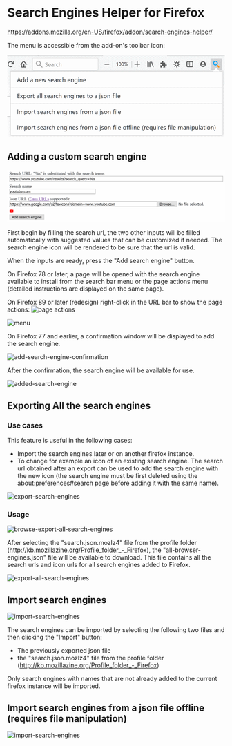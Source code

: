 # Search Engines Helper for Firefox

https://addons.mozilla.org/en-US/firefox/addon/search-engines-helper/

The menu is accessible from the add-on's toolbar icon:

![menu](https://raw.githubusercontent.com/soufianesakhi/firefox-search-engines-helper/master/screenshots/menu.PNG)

## Adding a custom search engine

![add-search-engine](https://raw.githubusercontent.com/soufianesakhi/firefox-search-engines-helper/master/screenshots/add-search-engine.PNG)

First begin by filling the search url, the two other inputs will be filled automatically with suggested values that can be customized if needed.
The search engine icon will be rendered to be sure that the url is valid.

When the inputs are ready, press the "Add search engine" button.

On Firefox 78 or later, a page will be opened with the search engine available to install from the search bar menu or the page actions menu (detailed instructions are displayed on the same page).

On Firefox 89 or later (redesign) right-click in the URL bar to show the page actions:
![page actions](https://user-images.githubusercontent.com/169885/121367278-78fc0300-c93a-11eb-998a-15a0f78eafb9.png)

![menu](https://raw.githubusercontent.com/soufianesakhi/firefox-search-engines-helper/master/web-ext/images/Add%20from%20page%20actions%20menu.png)

On Firefox 77 and earlier, a confirmation window will be displayed to add the search engine.

![add-search-engine-confirmation](https://raw.githubusercontent.com/soufianesakhi/firefox-search-engines-helper/master/screenshots/add-search-engine-confirmation.PNG)

After the confirmation, the search engine will be available for use.

![added-search-engine](https://raw.githubusercontent.com/soufianesakhi/firefox-search-engines-helper/master/screenshots/added-search-engine.PNG)

## Exporting All the search engines

### Use cases
This feature is useful in the following cases:
- Import the search engines later or on another firefox instance.
- To change for example an icon of an existing search engine. The search url obtained after an export can be used to add the search engine with the new icon (the search engine must be first deleted using the about:preferences#search page before adding it with the same name).

![export-search-engines](https://raw.githubusercontent.com/soufianesakhi/firefox-search-engines-helper/master/screenshots/export.PNG)

### Usage
![browse-export-all-search-engines](https://raw.githubusercontent.com/soufianesakhi/firefox-search-engines-helper/master/screenshots/browse-export-all-search-engines.PNG)

After selecting the "search.json.mozlz4" file from the profile folder (http://kb.mozillazine.org/Profile_folder_-_Firefox), the "all-browser-engines.json" file will be available to download.
This file contains all the search urls and icon urls for all search engines added to Firefox.

![export-all-search-engines](https://raw.githubusercontent.com/soufianesakhi/firefox-search-engines-helper/master/screenshots/export-all-search-engines.PNG)

## Import search engines

![import-search-engines](https://raw.githubusercontent.com/soufianesakhi/firefox-search-engines-helper/master/screenshots/import.PNG)

The search engines can be imported by selecting the following two files and then clicking the "Import" button:
- The previously exported json file
- the "search.json.mozlz4" file from the profile folder (http://kb.mozillazine.org/Profile_folder_-_Firefox)


Only search engines with names that are not already added to the current firefox instance will be imported.

## Import search engines from a json file offline (requires file manipulation)
![import-search-engines](https://raw.githubusercontent.com/soufianesakhi/firefox-search-engines-helper/master/screenshots/import-offline.PNG)
